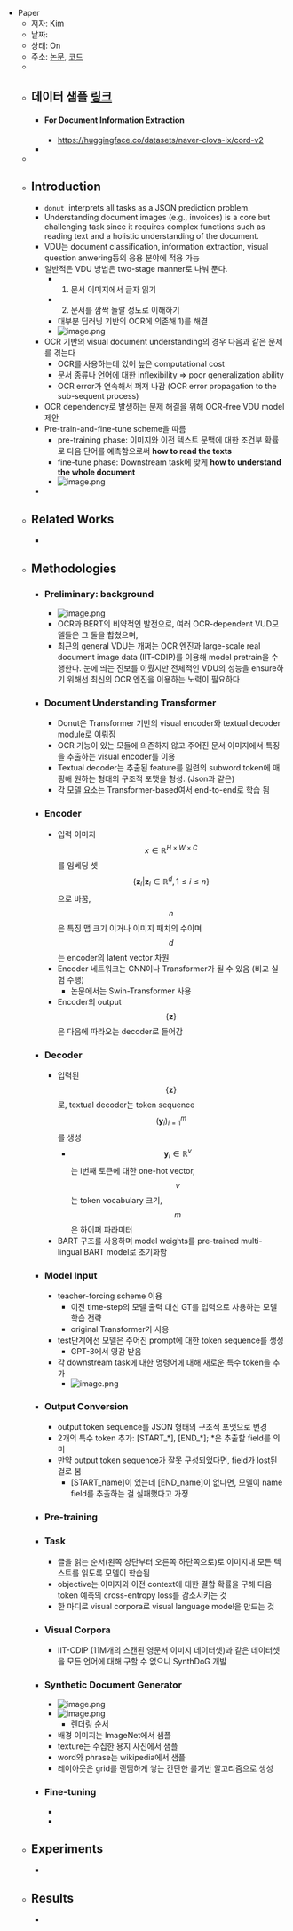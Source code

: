 - Paper
	- 저자: Kim
	- 날짜:
	- 상태: On
	- 주소: [논문](https://arxiv.org/abs/2111.15664), [코드](https://github.com/clovaai/donut)
	-
	- ## 데이터 샘플 [링크](https://github.com/clovaai/donut#data)
		- #### For Document Information Extraction
			- https://huggingface.co/datasets/naver-clova-ix/cord-v2
		-
	-
	- ## Introduction
		- `donut`  interprets all tasks as a JSON prediction problem.
		- Understanding document images (e.g., invoices) is a core but challenging task since it requires complex functions such as reading text and a holistic understanding of the document.
		- VDU는 document classification, information extraction, visual question anwering등의 응용 분야에 적용 가능
		- 일반적은 VDU 방법은 two-stage manner로 나눠 푼다.
			- 1) 문서 이미지에서 글자 읽기
			- 2) 문서를 깜짝 놀랄 정도로 이해하기
			- 대부분 딥러닝 기반의 OCR에 의존해 1)를 해결
			- ![image.png](../assets/image_1669701171135_0.png)
		- OCR 기반의 visual document understanding의 경우 다음과 같은 문제를 겪는다
			- OCR를 사용하는데 있어 높은 computational cost
			- 문서 종류나 언어에 대한 inflexibility => poor generalization ability
			- OCR error가 연속해서 퍼져 나감 (OCR error propagation to the sub-sequent process)
		- OCR dependency로 발생하는 문제 해결을 위해 OCR-free VDU model 제안
		- Pre-train-and-fine-tune scheme을 따름
			- pre-training phase: 이미지와 이전 텍스트 문맥에 대한 조건부 확률로 다음 단어를 예측함으로써 **how to read the texts**
			- fine-tune phase: Downstream task에 맞게 **how to understand the whole document**
			- ![image.png](../assets/image_1669798011071_0.png)
		-
	- ## Related Works
		-
	- ## Methodologies
		- ### Preliminary: background
			- ![image.png](../assets/image_1669798076279_0.png)
			- OCR과 BERT의 비약적인 발전으로, 여러 OCR-dependent VUD모델들은 그 둘을 합쳤으며,
			- 최근의 general VDU는 개쩌는 OCR 엔진과 large-scale real document image data (IIT-CDIP)를 이용해 model pretrain을 수행한다. 눈에 띄는 진보를 이뤘지만 전체적인 VDU의 성능을 ensure하기 위해선 최신의 OCR 엔진을 이용하는 노력이 필요하다
		- ### Document Understanding Transformer
			- Donut은 Transformer 기반의 visual encoder와 textual decoder module로 이뤄짐
			- OCR 기능이 있는 모듈에 의존하지 않고 주어진 문서 이미지에서 특징을 추출하는 visual encoder를 이용
			- Textual decoder는 추출된 feature를 일련의 subword token에 매핑해 원하는 형태의 구조적 포맷을 형성. (Json과 같은)
			- 각 모델 요소는 Transformer-based여서 end-to-end로 학습 됨
		- ### Encoder
			- 입력 이미지 $$x \in \mathbb{R}^{H \times W \times C}$$ 를 임베딩 셋 $$\{ \mathbf{z}_i|\mathbf{z}_i \in \mathbb{R}^d , 1\le i\le n \}$$으로 바꿈, $$n$$은 특징 맵 크기 이거나 이미지 패치의 수이며 $$d$$는 encoder의 latent vector 차원
			- Encoder 네트워크는 CNN이나 Transformer가 될 수 있음 (비교 실험 수행)
				- 논문에서는 Swin-Transformer 사용
			- Encoder의 output $$\{\mathbf{z}\}$$은 다음에 따라오는 decoder로 들어감
		- ### Decoder
			- 입력된 $$\{\mathbf{z}\}$$로, textual decoder는 token sequence $$(\mathbf{y}_i)^m_{i=1}$$를 생성
				- $$\mathbf{y}_i \in \mathbb{R}^v$$는 i번째 토큰에 대한 one-hot vector, $$v$$는 token vocabulary 크기, $$m$$은 하이퍼 파라미터
			- BART 구조를 사용하며 model weights를 pre-trained multi-lingual BART model로 초기화함
		- ### Model Input
			- teacher-forcing scheme 이용
				- 이전 time-step의 모델 출력 대신 GT를 입력으로 사용하는 모델 학습 전략
				- original Transformer가 사용
			- test단계에선 모델은 주어진 prompt에 대한 token sequence를 생성
				- GPT-3에서 영감 받음
			- 각 downstream task에 대한 명령어에 대해 새로운 특수 token을 추가
				- ![image.png](../assets/image_1669852531442_0.png)
		- ### Output Conversion
			- output token sequence를 JSON 형태의 구조적 포맷으로 변경
			- 2개의 특수 token 추가: [START_\*], [END_\*]; *은 추출할 field를 의미
			- 만약 output token sequence가 잘못 구성되었다면, field가 lost된 걸로 봄
				- [START_name]이 있는데 [END_name]이 없다면, 모델이 name field를 추출하는 걸 실패했다고 가정
		- ### Pre-training
		- ### Task
			- 글을 읽는 순서(왼쪽 상단부터 오른쪽 하단쪽으로)로 이미지내 모든 텍스트를 읽도록 모델이 학습됨
			- objective는 이미지와 이전 context에 대한 결합 확률을 구해 다음 token 예측의 cross-entropy loss를 감소시키는 것
			- 한 마디로 visual corpora로 visual language model을 만드는 것
		- ### Visual Corpora
			- IIT-CDIP (11M개의 스캔된 영문서 이미지 데이터셋)과 같은 데이터셋을 모든 언어에 대해 구할 수 없으니 SynthDoG 개발
		- ### Synthetic Document Generator
			- ![image.png](../assets/image_1669854307395_0.png)
			- ![image.png](../assets/image_1669854357639_0.png)
				- 렌더링 순서
			- 배경 이미지는 ImageNet에서 샘플
			- texture는 수집한 용지 사진에서 샘플
			- word와 phrase는 wikipedia에서 샘플
			- 레이아웃은 grid를 랜덤하게 쌓는 간단한 룰기반 알고리즘으로 생성
		- ### Fine-tuning
			-
			-
	- ## Experiments
		-
	- ## Results
		-